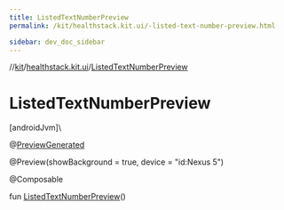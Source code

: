 ```yaml
---
title: ListedTextNumberPreview
permalink: /kit/healthstack.kit.ui/-listed-text-number-preview.html

sidebar: dev_doc_sidebar
---
```

//[kit](../../kit.html)/[healthstack.kit.ui](index.html)/[ListedTextNumberPreview](-listed-text-number-preview.html)



# ListedTextNumberPreview



[androidJvm]\




@[PreviewGenerated](../healthstack.kit.annotation/-preview-generated/index.html)



@Preview(showBackground = true, device = &quot;id:Nexus 5&quot;)



@Composable



fun [ListedTextNumberPreview](-listed-text-number-preview.html)()




